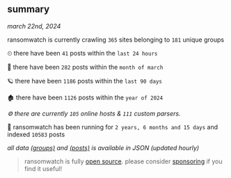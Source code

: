 
## summary
_march 22nd, 2024_

ransomwatch is currently crawling `365` sites belonging to `181` unique groups

⏲ there have been `41` posts within the `last 24 hours`

🦈 there have been `282` posts within the `month of march`

🪐 there have been `1186` posts within the `last 90 days`

🏚 there have been `1126` posts within the `year of 2024`

_⚙️ there are currently `105` online hosts & `111` custom parsers._

🦕 ransomwatch has been running for `2 years, 6 months and 15 days` and indexed `10583` posts

_all data  [(groups)](http://ransomwhat.telemetry.ltd/groups) and [(posts)](http://ransomwhat.telemetry.ltd/posts) is available in JSON (updated hourly)_

> ransomwatch is fully [open source](https://github.com/joshhighet/ransomwatch#ransomwatch--). please consider [sponsoring](https://github.com/sponsors/joshhighet) if you find it useful!
